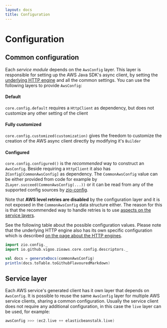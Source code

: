 ```yaml
---
layout: docs
title: Configuration
---
```


# Configuration

## Common configuration

Each _service module_ depends on the `AwsConfig` layer. This layer is responsible for setting up the 
AWS Java SDK's async client, by setting the [underlying HTTP engine](http.html) and all the common
settings. You can use the following layers to provide `AwsConfig`:

#### Default
`core.config.default` requires a `HttpClient` as dependency, but does not customize any other setting of the client

#### Fully customized
`core.config.customized(customization)` gives the freedom to customize the creation of the AWS async client directly by modifying it's `Builder`

#### Configured
`core.config.configured()` is the *recommended* way to construct an `AwsConfig`. Beside requiring a `HttpClient` it also has `ZConfig[CommonAwsConfig]` as dependency.
The `CommonAwsConfig` value can be either provided from code for example by `ZLayer.succeed(CommonAwsConfig(...))` or it can
be read from any of the supported config sources by [zio-config](https://zio.github.io/zio-config/).

Note that **AWS level retries are disabled** by the configuration layer and it is not exposed in the `CommonAwsConfig` data structure either. The reason for 
this is that the recommended way to handle retries is to use [aspects on the service layers](aspects.html).
 
See the following table about the possible configuration values. Please note that the underlying HTTP engine also has its own
specific configuration which is described [on the page about the HTTP engines](http.html). 

```scala mdoc:passthrough
import zio.config._
import io.github.vigoo.zioaws.core.config.descriptors._

val docs = generateDocs(commonAwsConfig)
println(docs.toTable.toGithubFlavouredMarkdown)
```

## Service layer
Each AWS service's generated client has it own layer that depends on `AwsConfig`. It is possible to reuse the same `AwsConfig` layer
for multiple AWS service clients, sharing a common configuration. Usually the service client does not require any additional configuration,
in this case the `live` layer can be used, for example:

```scala
awsConfig >>> (ec2.live ++ elasticbeanstalk.live)
```

